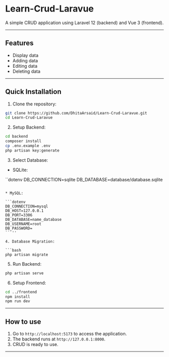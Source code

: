 # Learn-Crud-Laravue

A simple CRUD application using Laravel 12 (backend) and Vue 3 (frontend).

---

## Features

* Display data
* Adding data
* Editing data
* Deleting data

---

## Quick Installation

1. Clone the repository:

```bash
git clone https://github.com/DhitaArsaid/Learn-Crud-Laravue.git
cd Learn-Crud-Laravue
```

2. Setup Backend:

```bash
cd backend
composer install
cp .env.example .env
php artisan key:generate
```

3. Select Database:

* SQLite:

``dotenv
DB_CONNECTION=sqlite
DB_DATABASE=database/database.sqlite
```

* MySQL:

```dotenv
DB_CONNECTION=mysql
DB_HOST=127.0.0.1
DB_PORT=3306
DB_DATABASE=name_database
DB_USERNAME=root
DB_PASSWORD=
```''

4. Database Migration:

```bash
php artisan migrate
```

5. Run Backend:

```bash
php artisan serve
```

6. Setup Frontend:

```bash
cd ../frontend
npm install
npm run dev
```

---

## How to use

1. Go to `http://localhost:5173` to access the application.
2. The backend runs at `http://127.0.0.1:8000`.
3. CRUD is ready to use.

---

